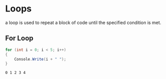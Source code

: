 ﻿# Loops

a loop is used to repeat a block of code until the specified condition is met.

## For Loop

```csharp
for (int i = 0; i < 5; i++)
{
    Console.Write(i + " ");
}
```

```shell
0 1 2 3 4 
```